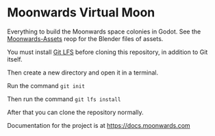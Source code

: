 # Moonwards Virtual Moon
Everything to build the Moonwards space colonies in Godot. See the [Moonwards-Assets](https://github.com/moonwards1/Moonwards-Assets) reop for the Blender files of assets.

You must install [Git LFS](https://git-lfs.github.com/) before cloning this repository, in addition to Git itself.

Then create a new directory and open it in a terminal.

Run the command `git init`

Then run the command `git lfs install`

After that you can clone the repository normally.

Documentation for the project is at 
https://docs.moonwards.com


    

 
 






